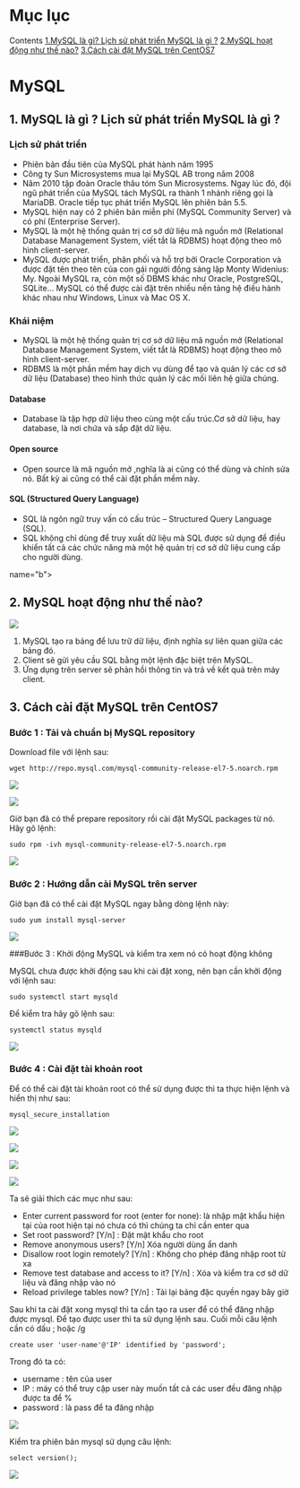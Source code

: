 # Mục lục 
Contents
[1.MySQL là gì? Lịch sử phát triển MySQL là gì ?](#a)
[2.MySQL hoạt động như thế nào?](#b)
[3.Cách cài đặt MySQL trên CentOS7](#c)

<a name="a"></a>

# MySQL

## 1. MySQL là gì ? Lịch sử phát triển MySQL là gì ?

### Lịch sử phát triển
- Phiên bản đầu tiên của MySQL phát hành năm 1995
- Công ty Sun Microsystems mua lại MySQL AB trong năm 2008
- Năm 2010 tập đoàn Oracle thâu tóm Sun Microsystems. Ngay lúc đó, đội ngũ phát triển của MySQL tách MySQL ra thành 1 nhánh riêng gọi là MariaDB. Oracle tiếp tục phát triển MySQL lên phiên bản 5.5.
- MySQL hiện nay có 2 phiên bản miễn phí (MySQL Community Server) và có phí (Enterprise Server).
- MySQL là một hệ thống quản trị cơ sở dữ liệu mã nguồn mở (Relational Database Management System, viết tắt là RDBMS) hoạt động theo mô hình client-server. 
- MySQL được phát triển, phân phối và hỗ trợ bởi Oracle Corporation và được đặt tên theo tên của con gái người đồng sáng lập Monty Widenius: My. Ngoài MySQL ra, còn một số DBMS khác như Oracle, PostgreSQL, SQLite… MySQL có thể được cài đặt trên nhiều nền tảng hệ điều hành khác nhau như Windows, Linux và Mac OS X.
### Khái niệm
- MySQL là một hệ thống quản trị cơ sở dữ liệu mã nguồn mở (Relational Database Management System, viết tắt là RDBMS) hoạt động theo mô hình client-server. 
-  RDBMS là một phần mềm hay dịch vụ dùng để tạo và quản lý các cơ sở dữ liệu (Database) theo hình thức quản lý các mối liên hệ giữa chúng.
#### Database 
- Database là tập hợp dữ liệu theo cùng một cấu trúc.Cơ sở dữ liệu, hay database, là nơi chứa và sắp đặt dữ liệu.
#### Open source
- Open source là mã nguồn mở ,nghĩa là ai cũng có thể dùng và chỉnh sửa nó. Bất kỳ ai cũng có thể cài đặt phần mềm này.
#### SQL (Structured Query Language)
- SQL là ngôn ngữ truy vấn có cấu trúc – Structured Query Language (SQL).
- SQL không chỉ dùng để truy xuất dữ liệu mà SQL được sử dụng để điều khiển tất cả các chức năng mà một hệ quản trị cơ sở dữ liệu cung cấp cho người dùng.

<a> name="b"></a>

## 2. MySQL hoạt động như thế nào?
![](../images/hdmysql.png)

1. MySQL tạo ra bảng để lưu trữ dữ liệu, định nghĩa sự liên quan giữa các bảng đó.
2. Client sẽ gửi yêu cầu SQL bằng một lệnh đặc biệt trên MySQL.
3. Ứng dụng trên server sẽ phản hồi thông tin và trả về kết quả trên máy client.

<a name="c"><a>

## 3. Cách cài đặt MySQL trên CentOS7

### Bước 1 : Tải và chuẩn bị MySQL repository
Download file với lệnh sau:
```
wget http://repo.mysql.com/mysql-community-release-el7-5.noarch.rpm
```
![](../images/screen0.png)

![](../images/screen1.png)

Giờ bạn đã có thể prepare repository rồi cài đặt MySQL packages từ nó. Hãy gõ lệnh:
```
sudo rpm -ivh mysql-community-release-el7-5.noarch.rpm
```
![](../images/screen2.png)

### Bước 2 : Hướng dẫn cài MySQL trên server

Giờ bạn đã có thể cài đặt MySQL ngay bằng dòng lệnh này:
```
sudo yum install mysql-server
```

![](../images/screen3.png)

###Bước 3 : Khởi động MySQL và kiểm tra xem nó có hoạt động không

MySQL chưa được khởi động sau khi cài đặt xong, nên bạn cần khởi động với lệnh sau:
```
sudo systemctl start mysqld
```
Để kiểm tra hãy gõ lệnh sau:
```
systemctl status mysqld 
```
![](../images/screen4.png)

### Bước 4 : Cài đặt tài khoản root

Để có thể cài đặt tài khoản root có thể sử dụng được thì ta thực hiện lệnh và hiển thị như sau:
```
mysql_secure_installation
```
![](../images/screen5.png)

![](../images/screen6.png)

![](../images/screen7.png)

![](../images/screen8.png)

Ta sẽ giải thích các mục như sau:

- Enter current password for root (enter for none): là nhập mật khẩu hiện tại của root hiện tại nó chưa có thì chúng ta chỉ cần enter qua
- Set root password? [Y/n] : Đặt mật khẩu cho root
- Remove anonymous users? [Y/n] Xóa người dùng ẩn danh
- Disallow root login remotely? [Y/n] : Không cho phép đăng nhập root từ xa
- Remove test database and access to it? [Y/n] : Xóa và kiểm tra cơ sở dữ liệu và đăng nhập vào nó
- Reload privilege tables now? [Y/n] : Tải lại bảng đặc quyền ngay bây giờ

Sau khi ta cài đặt xong mysql thì ta cần tạo ra user để có thể đăng nhập được mysql. Để tạo được user thì ta sử dụng lệnh sau. Cuối mỗi câu lệnh cần có dấu ; hoặc /g
```
create user 'user-name'@'IP' identified by 'password';
```

Trong đó ta có:

- username : tên của user
- IP : máy có thể truy cập user này muốn tất cả các user đều đăng nhập được ta để %
- password : là pass để ta đăng nhập 

![](../images/screen9.png)

Kiểm tra phiên bản mysql sử dụng câu lệnh:
```
select version();
```
![](../images/screen10.png)

